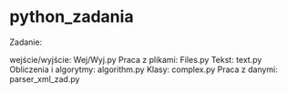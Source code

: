 # python_zadania


Zadanie:

wejście/wyjście: Wej/Wyj.py
Praca z plikami: Files.py
Tekst: text.py
Obliczenia i algorytmy: algorithm.py
Klasy: complex.py
Praca z danymi: parser_xml_zad.py
